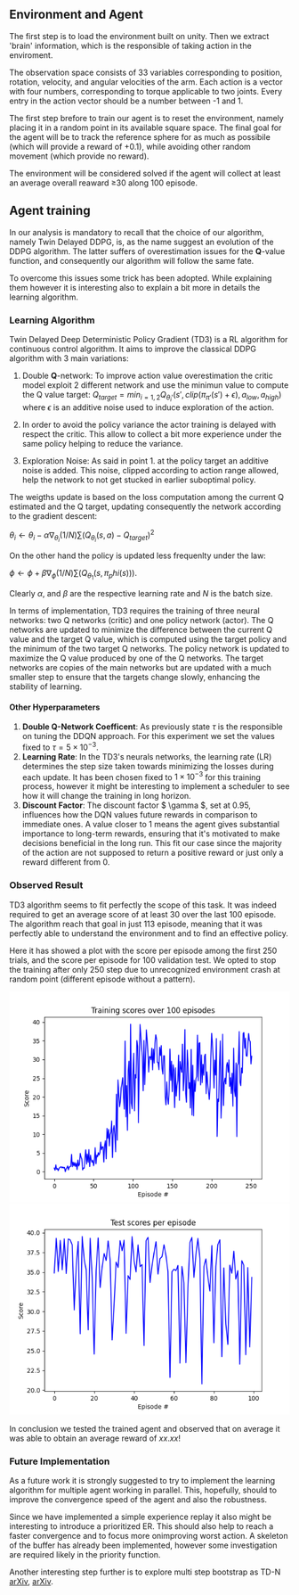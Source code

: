 ## Environment and Agent

The first step is to load the environment built on unity. Then we extract 'brain' information, which is the responsible of taking action in the enviroment.

The observation space consists of 33 variables corresponding to position, rotation, velocity, and angular velocities of the arm. Each action is a vector with four numbers, corresponding to torque applicable to two joints. Every entry in the action vector should be a number between -1 and 1.

The first step brefore to train our agent is to reset the environment, namely placing it in a random point in its available square space. The final goal for the agent will be to track the reference sphere for as much as possibile (which will provide a reward of +0.1), while avoiding other random movement (which provide no reward).

The environment will be considered solved if the agent will collect at least an average overall reaward &ge;30 along 100 episode.

## Agent training
In our analysis is mandatory to recall that the choice of our algorithm, namely Twin Delayed DDPG, is, as the name suggest an evolution of the DDPG algorithm. The latter suffers of overestimation issues for the **Q**-value function, and consequently our algorithm will follow the same fate.

To overcome this issues some trick has been adopted.
While explaining them however it is interesting also to explain a bit more in details the learning algorithm.

### Learning Algorithm
Twin Delayed Deep Deterministic Policy Gradient (TD3) is a RL algorithm for continuous control algorithm. It aims to improve the classical DDPG algorithm with 3 main variations:

1. Double **Q**-network: To improve action value overestimation the critic model exploit 2 different network and use the minimun value to compute the Q value target: $Q_{target} = min_{i=1,2}Q_{\theta_i'}(s', clip(\pi_{\pi'}(s')+\epsilon), a_{low}, a_{high})$ where $\epsilon$ is an additive noise used to induce exploration of the action.

2. In order to avoid the policy variance the actor training is delayed with respect the critic. This allow to collect a bit more experience under the same policy helping to reduce the variance.

3. Exploration Noise: As said in point $1.$ at the policy target an additive noise is added. This noise, clipped according to action range allowed, help the network to not get stucked in earlier suboptimal policy.

The weigths update is based on the loss computation among the current Q estimated and the Q target, updating consequently the network according to the gradient descent:

$\theta_i \leftarrow \theta_i - \alpha \nabla_{\theta_i}(1/N)\sum(Q_{\theta_i}(s, a)-Q_{target})^2$ 

On the other hand the policy is updated less frequenlty under the law:

$\phi \leftarrow \phi + \beta \nabla_{\phi}(1/N)\sum(Q_{\theta_1}(s, \pi_phi(s)))$.

Clearly $\alpha$, and $\beta$ are the respective learning rate and $N$ is the batch size.

In terms of implementation, TD3 requires the training of three neural networks: two Q networks (critic) and one policy network (actor). The Q networks are updated to minimize the difference between the current Q value and the target Q value, which is computed using the target policy and the minimum of the two target Q networks. The policy network is updated to maximize the Q value produced by one of the Q networks. The target networks are copies of the main networks but are updated with a much smaller step to ensure that the targets change slowly, enhancing the stability of learning.

#### Other Hyperparameters

1. **Double Q-Network Coefficent**: As previously state $\tau$ is the responsible on tuning the DDQN approach. For this experiment we set the values fixed to $\tau=5 \times 10^{-3}$.
2. **Learning Rate**: In the TD3's neurals networks, the learning rate (LR) determines the step size taken towards minimizing the losses during each update. It has been chosen fixed to $1 \times 10^{-3}$ for this training process, however it might be interesting to implement a scheduler to see how it will change the training in long horizon.
3. **Discount Factor**: The discount factor $ \gamma $, set at 0.95, influences how the DQN values future rewards in comparison to immediate ones. A value closer to 1 means the agent gives substantial importance to long-term rewards, ensuring that it's motivated to make decisions beneficial in the long run. This fit our case since the majority of the action are not supposed to return a positive reward or just only a reward different from 0.

### Observed Result

TD3 algorithm seems to fit perfectly the scope of this task. It was indeed required to get an average score of at least 30 over the last 100 episode. The algorithm reach that goal in just 113 episode, meaning that it was perfectly able to understand the environment and to find an effective policy.

Here it has showed a plot with the score per episode among the first 250 trials, and the score per episode for 100 validation test. We opted to stop the training after only 250 step due to unrecognized environment crash at random point (different episode without a pattern).

![Reward per Episode Plot - Training](training_scores.png)
![Reward per Episode Plot - Validation](test_scores.png)

In conclusion we tested the trained agent and observed that on average it was able to obtain an average reward of $xx.xx$!

### Future Implementation

As a future work it is strongly suggested to try to implement the learning algorithm for multiple agent working in parallel. This, hopefully, should to improve the convergence speed of the agent and also the robustness.

Since we have implemented a simple experience replay it also might be interesting to introduce a prioritized ER. This should also help to reach a faster convergence and to focus more onimproving worst action. A skeleton of the buffer has already been implemented, however some investigation are required likely in the priority function.

Another interesting step further is to explore multi step bootstrap as TD-N [arXiv](https://arxiv.org/abs/1611.02247), [arXiv](https://arxiv.org/abs/1602.01783).